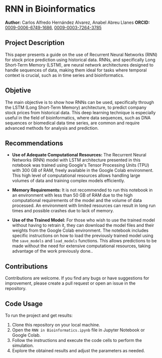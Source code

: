 # RNN in Bioinformatics
**Author:** Carlos Alfredo Hernández Alvarez, Anabel Abreu Llanes
**ORCID:** [0009-0006-6749-1686](https://orcid.org/0009-0006-6749-1686), [0009-0003-7264-3785](https://orcid.org/0009-0003-7264-3785)

## Project Description
This paper presents a guide on the use of Recurrent Neural Networks (RNN) for stock price prediction using historical data. RNNs, and specifically Long Short-Term Memory (LSTM), are neural network architectures designed to handle sequences of data, making them ideal for tasks where temporal context is crucial, such as in time series and bioinformatics.

## Objetive
The main objective is to show how RNNs can be used, specifically through the LSTM (Long Short-Term Memory) architecture, to predict company stock prices from historical data. This deep learning technique is especially useful in the field of bioinformatics, where data sequences, such as DNA sequences or biomedical data time series, are common and require advanced methods for analysis and prediction.

## Recommendations
- **Use of Adequate Computational Resources:**
The Recurrent Neural Networks (RNN) model with LSTM architecture presented in this notebook was trained using Google's Tensor Processing Units (TPU) with 300 GB of RAM, freely available in the Google Colab environment. This high level of computational resources allows handling large volumes of data and training complex models efficiently.

- **Memory Requirements:**
It is not recommended to run this notebook in an environment with less than 50 GB of RAM due to the high computational requirements of the model and the volume of data processed. An environment with limited resources can result in long run times and possible crashes due to lack of memory.

- **Use of the Trained Model:**
For those who wish to use the trained model without having to retrain it, they can download the model files and their weights from the Google Colab environment. The notebook includes specific instructions on how to load the previously trained model using the `save_models` and `load_models` functions. This allows predictions to be made without the need for extensive computational resources, taking advantage of the work previously done..

## Contributions
Contributions are welcome. If you find any bugs or have suggestions for improvement, please create a pull request or open an issue in the repository.

## Code Usage
To run the project and get results:

1. Clone this repository on your local machine.
2. Open the `RNN in Bioinformatics.ipynb` file in Jupyter Notebook or Google Colab.
3. Follow the instructions and execute the code cells to perform the simulation.
4. Explore the obtained results and adjust the parameters as needed.